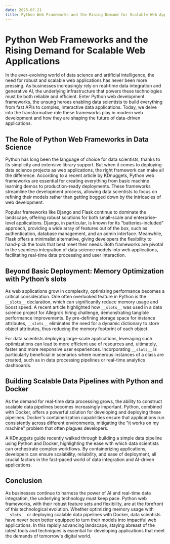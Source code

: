 ```yaml
---
date: 2025-07-21
title: Python Web Frameworks and the Rising Demand for Scalable Web Applications
---
```


# Python Web Frameworks and the Rising Demand for Scalable Web Applications

In the ever-evolving world of data science and artificial intelligence, the need for robust and scalable web applications has never been more pressing. As businesses increasingly rely on real-time data integration and generative AI, the underlying infrastructure that powers these technologies must be both reliable and efficient. Enter Python web development frameworks, the unsung heroes enabling data scientists to build everything from fast APIs to complex, interactive data applications. Today, we delve into the transformative role these frameworks play in modern web development and how they are shaping the future of data-driven applications.

## The Role of Python Web Frameworks in Data Science

<!-- more -->
Python has long been the language of choice for data scientists, thanks to its simplicity and extensive library support. But when it comes to deploying data science projects as web applications, the right framework can make all the difference. According to a recent article by KDnuggets, Python web frameworks are essential for creating everything from basic machine learning demos to production-ready deployments. These frameworks streamline the development process, allowing data scientists to focus on refining their models rather than getting bogged down by the intricacies of web development.

Popular frameworks like Django and Flask continue to dominate the landscape, offering robust solutions for both small-scale and enterprise-level applications. Django, in particular, is known for its "batteries-included" approach, providing a wide array of features out of the box, such as authentication, database management, and an admin interface. Meanwhile, Flask offers a minimalist alternative, giving developers the flexibility to hand-pick the tools that best meet their needs. Both frameworks are pivotal in the seamless integration of data science models into web applications, facilitating real-time data processing and user interaction.

## Beyond Basic Deployment: Memory Optimization with Python’s __slots__

As web applications grow in complexity, optimizing performance becomes a critical consideration. One often overlooked feature in Python is the `__slots__` declaration, which can significantly reduce memory usage and boost speed. A recent article highlighted how `__slots__` was used in a data science project for Allegro’s hiring challenge, demonstrating tangible performance improvements. By pre-defining storage space for instance attributes, `__slots__` eliminates the need for a dynamic dictionary to store object attributes, thus reducing the memory footprint of each object.

For data scientists deploying large-scale applications, leveraging such optimizations can lead to more efficient use of resources and, ultimately, faster and more responsive user experiences. Incorporating `__slots__` is particularly beneficial in scenarios where numerous instances of a class are created, such as in data processing pipelines or real-time analytics dashboards.

## Building Scalable Data Pipelines with Python and Docker

As the demand for real-time data processing grows, the ability to construct scalable data pipelines becomes increasingly important. Python, combined with Docker, offers a powerful solution for developing and deploying these pipelines. Docker's containerization capabilities ensure that applications run consistently across different environments, mitigating the "it works on my machine" problem that often plagues developers.

A KDnuggets guide recently walked through building a simple data pipeline using Python and Docker, highlighting the ease with which data scientists can orchestrate complex workflows. By containerizing applications, developers can ensure scalability, reliability, and ease of deployment, all crucial factors in the fast-paced world of data integration and AI-driven applications.

## Conclusion

As businesses continue to harness the power of AI and real-time data integration, the underlying technology must keep pace. Python web frameworks, with their robust feature sets and flexibility, are at the forefront of this technological evolution. Whether optimizing memory usage with `__slots__` or deploying scalable data pipelines with Docker, data scientists have never been better equipped to turn their models into impactful web applications. In this rapidly advancing landscape, staying abreast of the latest tools and techniques is essential for developing applications that meet the demands of tomorrow's digital world.
